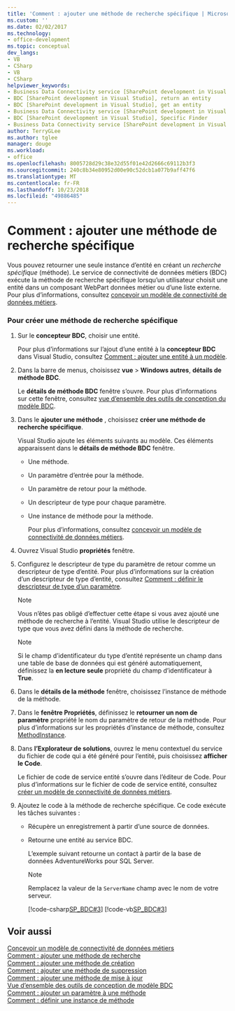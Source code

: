 ```yaml
---
title: 'Comment : ajouter une méthode de recherche spécifique | Microsoft Docs'
ms.custom: ''
ms.date: 02/02/2017
ms.technology:
- office-development
ms.topic: conceptual
dev_langs:
- VB
- CSharp
- VB
- CSharp
helpviewer_keywords:
- Business Data Connectivity service [SharePoint development in Visual Studio], Specific Finder
- BDC [SharePoint development in Visual Studio], return an entity
- BDC [SharePoint development in Visual Studio], get an entity
- Business Data Connectivity service [SharePoint development in Visual Studio], return an entity
- BDC [SharePoint development in Visual Studio], Specific Finder
- Business Data Connectivity service [SharePoint development in Visual Studio], get an entity
author: TerryGLee
ms.author: tglee
manager: douge
ms.workload:
- office
ms.openlocfilehash: 8005728d29c38e32d55f01e42d2666c69112b3f3
ms.sourcegitcommit: 240c8b34e80952d00e90c52dcb1a077b9aff47f6
ms.translationtype: MT
ms.contentlocale: fr-FR
ms.lasthandoff: 10/23/2018
ms.locfileid: "49886485"
---
```

# <a name="how-to-add-a-specific-finder-method"></a>Comment : ajouter une méthode de recherche spécifique
  Vous pouvez retourner une seule instance d’entité en créant un *recherche spécifique* (méthode). Le service de connectivité de données métiers (BDC) exécute la méthode de recherche spécifique lorsqu’un utilisateur choisit une entité dans un composant WebPart données métier ou d’une liste externe. Pour plus d’informations, consultez [concevoir un modèle de connectivité de données métiers](../sharepoint/designing-a-business-data-connectivity-model.md).  
  
### <a name="to-create-a-specific-finder-method"></a>Pour créer une méthode de recherche spécifique
  
1. Sur le **concepteur BDC**, choisir une entité.  
  
    Pour plus d’informations sur l’ajout d’une entité à la **concepteur BDC** dans Visual Studio, consultez [Comment : ajouter une entité à un modèle](../sharepoint/how-to-add-an-entity-to-a-model.md).  
  
2. Dans la barre de menus, choisissez **vue** > **Windows autres**, **détails de méthode BDC**.  
  
    Le **détails de méthode BDC** fenêtre s’ouvre. Pour plus d’informations sur cette fenêtre, consultez [vue d’ensemble des outils de conception du modèle BDC](../sharepoint/bdc-model-design-tools-overview.md).  
  
3. Dans le **ajouter une méthode** , choisissez **créer une méthode de recherche spécifique**.  
  
    Visual Studio ajoute les éléments suivants au modèle. Ces éléments apparaissent dans le **détails de méthode BDC** fenêtre.  
  
   - Une méthode.  
  
   - Un paramètre d’entrée pour la méthode.  
  
   - Un paramètre de retour pour la méthode.  
  
   - Un descripteur de type pour chaque paramètre.  
  
   - Une instance de méthode pour la méthode.  
  
     Pour plus d’informations, consultez [concevoir un modèle de connectivité de données métiers](../sharepoint/designing-a-business-data-connectivity-model.md).  
  
4. Ouvrez Visual Studio **propriétés** fenêtre.  
  
5. Configurez le descripteur de type du paramètre de retour comme un descripteur de type d’entité. Pour plus d’informations sur la création d’un descripteur de type d’entité, consultez [Comment : définir le descripteur de type d’un paramètre](../sharepoint/how-to-define-the-type-descriptor-of-a-parameter.md).  
  
   > [!NOTE]  
   >  Vous n’êtes pas obligé d’effectuer cette étape si vous avez ajouté une méthode de recherche à l’entité. Visual Studio utilise le descripteur de type que vous avez défini dans la méthode de recherche.  
  
   > [!NOTE]  
   >  Si le champ d’identificateur du type d’entité représente un champ dans une table de base de données qui est généré automatiquement, définissez la **en lecture seule** propriété du champ d’identificateur à **True**.  
  
6. Dans le **détails de la méthode** fenêtre, choisissez l’instance de méthode de la méthode.  
  
7. Dans le **fenêtre Propriétés**, définissez le **retourner un nom de paramètre** propriété le nom du paramètre de retour de la méthode. Pour plus d’informations sur les propriétés d’instance de méthode, consultez [MethodInstance](http://go.microsoft.com/fwlink/?LinkID=169282).  
  
8. Dans **l’Explorateur de solutions**, ouvrez le menu contextuel du service du fichier de code qui a été généré pour l’entité, puis choisissez **afficher le Code**.  
  
    Le fichier de code de service entité s’ouvre dans l’éditeur de Code. Pour plus d’informations sur le fichier de code de service entité, consultez [créer un modèle de connectivité de données métiers](../sharepoint/creating-a-business-data-connectivity-model.md).  
  
9. Ajoutez le code à la méthode de recherche spécifique. Ce code exécute les tâches suivantes :  
  
   - Récupère un enregistrement à partir d’une source de données.  
  
   - Retourne une entité au service BDC.  
  
     L’exemple suivant retourne un contact à partir de la base de données AdventureWorks pour SQL Server.  
  
     > [!NOTE]  
     >  Remplacez la valeur de la `ServerName` champ avec le nom de votre serveur.  
  
     [!code-csharp[SP_BDC#3](../sharepoint/codesnippet/CSharp/SP_BDC/bdcmodel1/contactservice.cs#3)]
     [!code-vb[SP_BDC#3](../sharepoint/codesnippet/VisualBasic/sp_bdc/bdcmodel1/contactservice.vb#3)]  
  
## <a name="see-also"></a>Voir aussi
 [Concevoir un modèle de connectivité de données métiers](../sharepoint/designing-a-business-data-connectivity-model.md)   
 [Comment : ajouter une méthode de recherche](../sharepoint/how-to-add-a-finder-method.md)   
 [Comment : ajouter une méthode de création](../sharepoint/how-to-add-a-creator-method.md)   
 [Comment : ajouter une méthode de suppression](../sharepoint/how-to-add-a-deleter-method.md)   
 [Comment : ajouter une méthode de mise à jour](../sharepoint/how-to-add-an-updater-method.md)   
 [Vue d’ensemble des outils de conception de modèle BDC](../sharepoint/bdc-model-design-tools-overview.md)   
 [Comment : ajouter un paramètre à une méthode](../sharepoint/how-to-add-a-parameter-to-a-method.md)   
 [Comment : définir une instance de méthode](../sharepoint/how-to-define-a-method-instance.md)  
  
